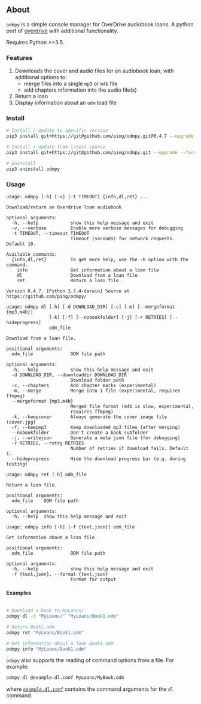 ## About

`odmpy` is a simple console manager for OverDrive audiobook loans. A python port of [overdrive](https://github.com/chbrown/overdrive) with additional functionality.

Requires Python >=3.5.

### Features

1. Downloads the cover and audio files for an audiobook loan, with additional options to:
   - merge files into a single `mp3` or `m4b` file
   - add chapters information into the audio file(s)
2. Return a loan
3. Display information about an `odm` load file

### Install

```bash
# Install / Update to specific version
pip3 install git+https://git@github.com/ping/odmpy.git@0.4.7 --upgrade

# Install / Update from latest source
pip3 install git+https://git@github.com/ping/odmpy.git --upgrade --force-reinstall

# Uninstall
pip3 uninstall odmpy
```

### Usage

```
usage: odmpy [-h] [-v] [-t TIMEOUT] {info,dl,ret} ...

Download/return an Overdrive loan audiobook

optional arguments:
  -h, --help            show this help message and exit
  -v, --verbose         Enable more verbose messages for debugging
  -t TIMEOUT, --timeout TIMEOUT
                        Timeout (seconds) for network requests. Default 10.

Available commands:
  {info,dl,ret}         To get more help, use the -h option with the command.
    info                Get information about a loan file
    dl                  Download from a loan file
    ret                 Return a loan file.

Version 0.4.7. [Python 3.7.4-darwin] Source at https://github.com/ping/odmpy/
```

```
usage: odmpy dl [-h] [-d DOWNLOAD_DIR] [-c] [-m] [--mergeformat {mp3,m4b}]
                [-k] [-f] [--nobookfolder] [-j] [-r RETRIES] [--hideprogress]
                odm_file

Download from a loan file.

positional arguments:
  odm_file              ODM file path

optional arguments:
  -h, --help            show this help message and exit
  -d DOWNLOAD_DIR, --downloaddir DOWNLOAD_DIR
                        Download folder path
  -c, --chapters        Add chapter marks (experimental)
  -m, --merge           Merge into 1 file (experimental, requires ffmpeg)
  --mergeformat {mp3,m4b}
                        Merged file format (m4b is slow, experimental,
                        requires ffmpeg)
  -k, --keepcover       Always generate the cover image file (cover.jpg)
  -f, --keepmp3         Keep downloaded mp3 files (after merging)
  --nobookfolder        Don't create a book subfolder
  -j, --writejson       Generate a meta json file (for debugging)
  -r RETRIES, --retry RETRIES
                        Number of retries if download fails. Default 1.
  --hideprogress        Hide the download progress bar (e.g. during testing)
```

```
usage: odmpy ret [-h] odm_file

Return a loan file.

positional arguments:
  odm_file    ODM file path

optional arguments:
  -h, --help  show this help message and exit
```

```
usage: odmpy info [-h] [-f {text,json}] odm_file

Get information about a loan file.

positional arguments:
  odm_file              ODM file path

optional arguments:
  -h, --help            show this help message and exit
  -f {text,json}, --format {text,json}
                        Format for output
```

#### Examples

```bash

# Download a book to MyLoans/
odmpy dl -d "MyLoans/" "MyLoans/Book1.odm"

# Return Book1.odm
odmpy ret "MyLoans/Book1.odm"

# Get information about a loan Book1.odm
odmpy info "MyLoans/Book1.odm"

```

`odmpy` also supports the reading of command options from a file. For example:

```bash
odmpy dl @example.dl.conf MyLoans/MyBook.odm
```
where [`example.dl.conf`](https://github.com/ping/odmpy/blob/master/example.dl.conf) contains the command arguments for the `dl` command.
